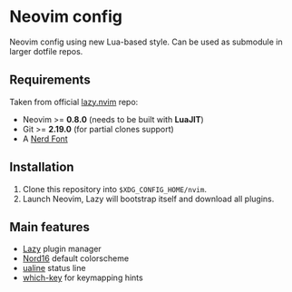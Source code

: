 # Neovim config
Neovim config using new Lua-based style. Can be used as submodule in larger dotfile repos.

## Requirements
Taken from official [lazy.nvim](https://github.com/folke/lazy.nvim) repo:
- Neovim >= **0.8.0** (needs to be built with **LuaJIT**)
- Git >= **2.19.0** (for partial clones support)
- A [Nerd Font](https://www.nerdfonts.com/)

## Installation
1. Clone this repository into `$XDG_CONFIG_HOME/nvim`.
2. Launch Neovim, Lazy will bootstrap itself and download all plugins.

## Main features
- [Lazy](https://github.com/folke/lazy.nvim) plugin manager
- [Nord16](https://github.com/RRethy/base16-nvim) default colorscheme
- [ualine](https://github.com/nvim-lualine/lualine.nvim) status line
- [which-key](https://github.com/folke/which-key.nvim) for keymapping hints
